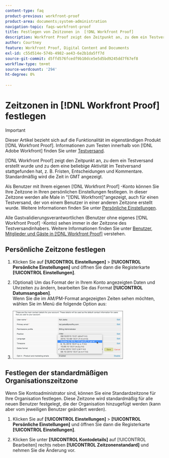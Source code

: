 ```yaml
---
content-type: faq
product-previous: workfront-proof
product-area: documents;system-administration
navigation-topic: faqs-workfront-proof
title: Festlegen von Zeitzonen in  [!DNL Workfront Proof]
description: Workfront Proof zeigt den Zeitpunkt an, zu dem ein Testversand erstellt wurde, sowie den Zeitpunkt, zu dem eine Aktivität im Testversand stattgefunden hat, z. B. Fristen, Beschlüsse und Kommentare. Standardmäßig wird die Zeit in GMT angezeigt.
author: Courtney
feature: Workfront Proof, Digital Content and Documents
exl-id: c55d514e-574b-4982-ae43-6e2b1da5ff7d
source-git-commit: d5ffd576fcedf9b10dce5e5d5bd9245dd7f67ef8
workflow-type: tm+mt
source-wordcount: '294'
ht-degree: 0%

---
```


# Zeitzonen in [!DNL Workfront Proof] festlegen

>[!IMPORTANT]
>
>Dieser Artikel bezieht sich auf die Funktionalität im eigenständigen Produkt [!DNL Workfront Proof]. Informationen zum Testen innerhalb von [!DNL Adobe Workfront] finden Sie unter [Testversand](../../../review-and-approve-work/proofing/proofing.md).

[!DNL Workfront Proof] zeigt den Zeitpunkt an, zu dem ein Testversand erstellt wurde und zu dem eine beliebige Aktivität im Testversand stattgefunden hat, z. B. Fristen, Entscheidungen und Kommentare. Standardmäßig wird die Zeit in GMT angezeigt.

Als Benutzer mit Ihrem eigenen [!DNL Workfront Proof] -Konto können Sie Ihre Zeitzone in Ihren persönlichen Einstellungen festlegen. In dieser Zeitzone werden alle Male in &quot;[!DNL Workfront]&quot;angezeigt, auch für einen Testversand, der von einem Benutzer in einer anderen Zeitzone erstellt wurde. Weitere Informationen finden Sie unter [Persönliche Einstellungen](https://support.workfront.com/hc/en-us/sections/115000921168-Personal-settings).

Alle Gastvalidierungsverantwortlichen (Benutzer ohne eigenes [!DNL Workfront Proof] -Konto) sehen immer in der Zeitzone des Testversandinhabers. Weitere Informationen finden Sie unter [Benutzer, Mitglieder und Gäste in [!DNL Workfront Proof]](../../../workfront-proof/wp-mnguserscontacts/contacts/use-members-guests.md) verstehen.

## Persönliche Zeitzone festlegen

1. Klicken Sie auf **[!UICONTROL Einstellungen]** > **[!UICONTROL Persönliche Einstellungen]** und öffnen Sie dann die Registerkarte **[!UICONTROL Einstellungen]**.

1. (Optional) Um das Format der in Ihrem Konto angezeigten Daten und Uhrzeiten zu ändern, bearbeiten Sie das Format **[!UICONTROL Datumsangaben]**.\
   Wenn Sie die im AM/PM-Format angezeigten Zeiten sehen möchten, wählen Sie im Menü die folgende Option aus:

1. ![Datumsformat.png](assets/dates-format-350x152.png)

## Festlegen der standardmäßigen Organisationszeitzone

Wenn Sie Kontoadministrator sind, können Sie eine Standardzeitzone für Ihre Organisation festlegen. Diese Zeitzone wird standardmäßig für alle neuen Benutzer festgelegt, die der Organisation hinzugefügt werden (kann aber vom jeweiligen Benutzer geändert werden).

1. Klicken Sie auf **[!UICONTROL Einstellungen]** > **[!UICONTROL Persönliche Einstellungen]** und öffnen Sie dann die Registerkarte **[!UICONTROL Einstellungen]**.

1. Klicken Sie unter **[!UICONTROL Kontodetails]** auf [!UICONTROL Bearbeiten] rechts neben **[!UICONTROL Zeitzonenstandard]** und nehmen Sie die Änderung vor.
